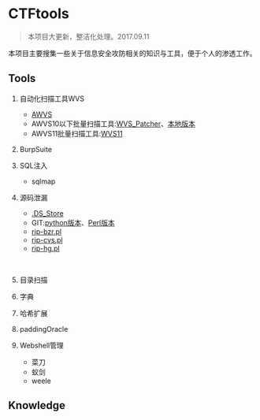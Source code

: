 # CTFtools

> 本项目大更新，整洁化处理。2017.09.11

本项目主要搜集一些关于信息安全攻防相关的知识与工具，便于个人的渗透工作。

## Tools

1. 自动化扫描工具WVS

   - [AWVS](https://www.acunetix.com/vulnerability-scanner/)
   - AWVS10以下批量扫描工具:[WVS_Patcher](https://github.com/n0tr00t/WVS_Patcher)、[本地版本](https://github.com/momomoxiaoxi/CTFtools/tree/master/AWVS/WVS10)
   - AWVS11批量扫描工具:[WVS11](https://github.com/momomoxiaoxi/CTFtools/blob/master/AWVS/WVS11/AWVS11.py)

2. BurpSuite 

3. SQL注入

   - sqlmap

4. 源码泄漏

   - [.DS_Store](https://github.com/lijiejie/ds_store_exp)
   - GIT:[python版本](https://github.com/BugScanTeam/GitHack)、[Perl版本](https://github.com/momomoxiaoxi/CTFtools/blob/master/CodeLeaks/git/rip-git.pl)
   - [rip-bzr.pl](https://github.com/kost/dvcs-ripper/blob/master/rip-bzr.pl)
   - [rip-cvs.pl](https://github.com/kost/dvcs-ripper/blob/master/rip-cvs.pl)
   - [rip-hg.pl](CodeLeaks/dvcs-ripper/rip-hg.pl)

   ​

5. 目录扫描

6. 字典

7. 哈希扩展

8. paddingOracle

9. Webshell管理

   - 菜刀
   - 蚁剑
   - weele

## Knowledge